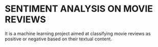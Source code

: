 # SENTIMENT ANALYSIS ON MOVIE REVIEWS 
It is a machine learning project aimed at classifying movie reviews as positive or negative based on their textual content.
